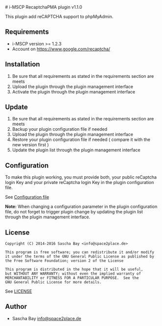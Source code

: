 # i-MSCP RecaptchaPMA plugin v1.1.0

This plugin add reCAPTCHA support to phpMyAdmin.

## Requirements

* i-MSCP version >= 1.2.3
* Account on https://www.google.com/recaptcha/

## Installation

1. Be sure that all requirements as stated in the requirements section are meets
2. Upload the plugin through the plugin management interface
3. Activate the plugin through the plugin management interface

## Update

1. Be sure that all requirements as stated in the requirements section are meets
2. Backup your plugin configuration file if needed
3. Upload the plugin through the plugin management interface
4. Restore your plugin configuration file if needed ( compare it with the new version first )
5. Update the plugin list through the plugin management interface

## Configuration

To make this plugin working, you must provide both, your public reCaptcha login Key and your private reCaptcha login
Key in the plugin configuration file. 

See [Configuration file](../RecaptchaPMA/config.php)

**Note:** When changing a configuration parameter in the plugin configuration file, do not forget to trigger plugin
change by updating the plugin list through the plugin management interface.

## License

```
Copyright (C) 2014-2016 Sascha Bay <info@space2place.de>

This program is free software; you can redistribute it and/or modify
it under the terms of the GNU General Public License as published by
the Free Software Foundation; version 2 of the License

This program is distributed in the hope that it will be useful,
but WITHOUT ANY WARRANTY; without even the implied warranty of
MERCHANTABILITY or FITNESS FOR A PARTICULAR PURPOSE.  See the
GNU General Public License for more details.
```

See [LICENSE](LICENSE)

## Author

* Sascha Bay <info@space2place.de>
